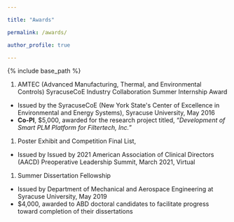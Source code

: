 ```yaml
---

title: "Awards"

permalink: /awards/

author_profile: true

---
```



{% include base_path %}


1. AMTEC (Advanced Manufacturing, Thermal, and Environmental Controls) SyracuseCoE Industry Collaboration Summer Internship Award
- Issued by the SyracuseCoE (New York State's Center of Excellence in Environmental and Energy Systems), Syracuse University, May 2016
- **Co-PI**, $5,000, awarded for the research project titled, “*Development of Smart PLM Platform for Filtertech, Inc.*”


1. Poster Exhibit and Competition Final List,
- Issued by Issued by 2021 American Association of Clinical Directors (AACD) Preoperative
Leadership Summit, March 2021, Virtual


1. Summer Dissertation Fellowship
- Issued by Department of Mechanical and Aerospace Engineering at Syracuse University, May 2019
- $4,000, awarded to ABD doctoral candidates to facilitate progress toward completion of their dissertations